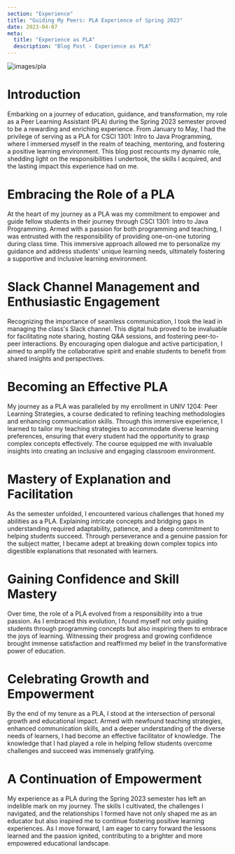 ```yaml
---
section: "Experience"
title: "Guiding My Peers: PLA Experience of Spring 2023"
date: 2023-04-07
meta: 
  title: "Experience as PLA"
  description: "Blog Post - Experience as PLA"
---
```


![images/pla](/images/pla.jpg)

# Introduction
Embarking on a journey of education, guidance, and transformation, my role as a Peer Learning Assistant (PLA) during the Spring 2023 semester proved to be a rewarding and enriching experience. From January to May, I had the privilege of serving as a PLA for CSCI 1301: Intro to Java Programming, where I immersed myself in the realm of teaching, mentoring, and fostering a positive learning environment. This blog post recounts my dynamic role, shedding light on the responsibilities I undertook, the skills I acquired, and the lasting impact this experience had on me.

# Embracing the Role of a PLA
At the heart of my journey as a PLA was my commitment to empower and guide fellow students in their journey through CSCI 1301: Intro to Java Programming. Armed with a passion for both programming and teaching, I was entrusted with the responsibility of providing one-on-one tutoring during class time. This immersive approach allowed me to personalize my guidance and address students' unique learning needs, ultimately fostering a supportive and inclusive learning environment.

# Slack Channel Management and Enthusiastic Engagement
Recognizing the importance of seamless communication, I took the lead in managing the class's Slack channel. This digital hub proved to be invaluable for facilitating note sharing, hosting Q&A sessions, and fostering peer-to-peer interactions. By encouraging open dialogue and active participation, I aimed to amplify the collaborative spirit and enable students to benefit from shared insights and perspectives.

# Becoming an Effective PLA
My journey as a PLA was paralleled by my enrollment in UNIV 1204: Peer Learning Strategies, a course dedicated to refining teaching methodologies and enhancing communication skills. Through this immersive experience, I learned to tailor my teaching strategies to accommodate diverse learning preferences, ensuring that every student had the opportunity to grasp complex concepts effectively. The course equipped me with invaluable insights into creating an inclusive and engaging classroom environment.

# Mastery of Explanation and Facilitation
As the semester unfolded, I encountered various challenges that honed my abilities as a PLA. Explaining intricate concepts and bridging gaps in understanding required adaptability, patience, and a deep commitment to helping students succeed. Through perseverance and a genuine passion for the subject matter, I became adept at breaking down complex topics into digestible explanations that resonated with learners.

# Gaining Confidence and Skill Mastery
Over time, the role of a PLA evolved from a responsibility into a true passion. As I embraced this evolution, I found myself not only guiding students through programming concepts but also inspiring them to embrace the joys of learning. Witnessing their progress and growing confidence brought immense satisfaction and reaffirmed my belief in the transformative power of education.

# Celebrating Growth and Empowerment
By the end of my tenure as a PLA, I stood at the intersection of personal growth and educational impact. Armed with newfound teaching strategies, enhanced communication skills, and a deeper understanding of the diverse needs of learners, I had become an effective facilitator of knowledge. The knowledge that I had played a role in helping fellow students overcome challenges and succeed was immensely gratifying.

# A Continuation of Empowerment
My experience as a PLA during the Spring 2023 semester has left an indelible mark on my journey. The skills I cultivated, the challenges I navigated, and the relationships I formed have not only shaped me as an educator but also inspired me to continue fostering positive learning experiences. As I move forward, I am eager to carry forward the lessons learned and the passion ignited, contributing to a brighter and more empowered educational landscape.